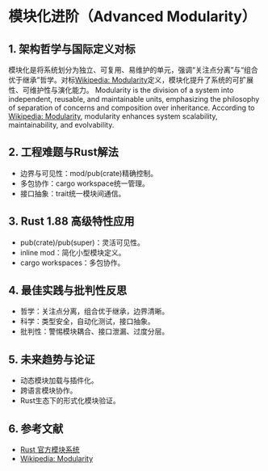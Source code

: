 # 模块化进阶（Advanced Modularity）

## 1. 架构哲学与国际定义对标

模块化是将系统划分为独立、可复用、易维护的单元，强调“关注点分离”与“组合优于继承”哲学。对标[Wikipedia: Modularity](https://en.wikipedia.org/wiki/Modularity)定义，模块化提升了系统的可扩展性、可维护性与演化能力。
Modularity is the division of a system into independent, reusable, and maintainable units, emphasizing the philosophy of separation of concerns and composition over inheritance. According to [Wikipedia: Modularity](https://en.wikipedia.org/wiki/Modularity), modularity enhances system scalability, maintainability, and evolvability.

## 2. 工程难题与Rust解法

- 边界与可见性：mod/pub(crate)精确控制。
- 多包协作：cargo workspace统一管理。
- 接口抽象：trait统一模块间通信。

## 3. Rust 1.88 高级特性应用

- pub(crate)/pub(super)：灵活可见性。
- inline mod：简化小型模块定义。
- cargo workspaces：多包协作。

## 4. 最佳实践与批判性反思

- 哲学：关注点分离，组合优于继承，边界清晰。
- 科学：类型安全，自动化测试，接口抽象。
- 批判性：警惕模块耦合、接口泄漏、过度分层。

## 5. 未来趋势与论证

- 动态模块加载与插件化。
- 跨语言模块协作。
- Rust生态下的形式化模块验证。

## 6. 参考文献

- [Rust 官方模块系统](https://doc.rust-lang.org/book/ch07-00-modules.html)
- [Wikipedia: Modularity](https://en.wikipedia.org/wiki/Modularity)
